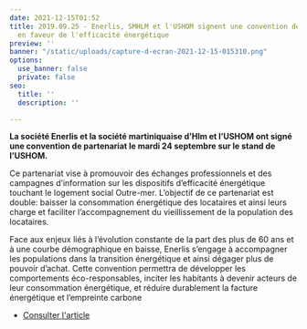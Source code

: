 ```yaml
---
date: 2021-12-15T01:52
title: 2019.09.25 - Enerlis, SMHLM et l'USHOM signent une convention de partenariat
  en faveur de l'efficacité énergétique
preview: ''
banner: "/static/uploads/capture-d-ecran-2021-12-15-015310.png"
options:
  use_banner: false
  private: false
seo:
  title: ''
  description: ''

---
```

**La société Enerlis et la société martiniquaise d’Hlm et l’USHOM ont signé une convention de partenariat le mardi 24 septembre sur le stand de l’USHOM.**

Ce partenariat vise à promouvoir des échanges professionnels et des campagnes d’information sur les dispositifs d’efficacité énergétique touchant le logement social Outre-mer. L’objectif de ce partenariat est double: baisser la consommation énergétique des locataires et ainsi leurs charge et faciliter l’accompagnement du vieillissement de la population des locataires.

Face aux enjeux liés à l’évolution constante de la part des plus de 60 ans et à une courbe démographique en baisse, Enerlis s’engage à accompagner les populations dans la transition énergétique et ainsi dégager plus de pouvoir d’achat. Cette convention permettra de développer les comportements éco-responsables, inciter les habitants à devenir acteurs de leur consommation énergétique, et réduire durablement la facture énergétique et l’empreinte carbone

* [Consulter l'article](https://outremers360.com/fil-info-appli/80eme-congres-hlm-enerlis-lush-outre-mer-et-la-societe-martiniquaise-dhlm-signent-une-convention-de-partenariat-en-faveur-de-lefficacite-energetique) 